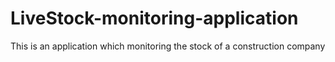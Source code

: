 # LiveStock-monitoring-application
This is an application which monitoring the stock of a construction company
